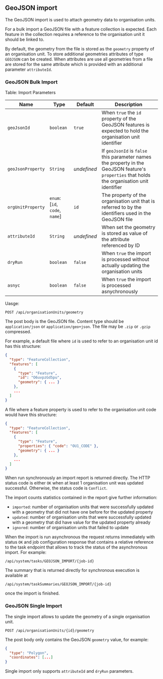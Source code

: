 ## GeoJSON import

The GeoJSON import is used to attach geometry data to organisation units.

For a bulk import a GeoJSON file with a feature collection is expected.
Each feature in the collection requires a reference to the organisation unit it
should be linked to.

By default, the geometry from the file is stored as the `geometry` property of
an organisation unit. To store additional geometries attributes of type
`GEOJSON` can be created. When attributes are use all geometries from a file
are stored for the same attribute which is provided with an additional 
parameter `attributeId`.

### GeoJSON Bulk Import

Table: Import Parameters

| Name        | Type                           | Default | Description                                                                                                                       |
|-------------|--------------------------------|---|-----------------------------------------------------------------------------------------------------------------------------------|
| `geoJsonId` | `boolean`                      | `true` | When `true` the `id` property of the GeoJSON features is expected to hold the organisation unit identifier                        |
| `geoJsonProperty` | `String`                       | _undefined_ | If `geoJsonId` is `false` this parameter names the property in the GeoJSON feature's `properties` that holds the organisation unit identifier |
| `orgUnitProperty` | `enum`: [`id`, `code`, `name`] | `id` | The property of the organisation unit that is referred to by the identifiers used in the GeoJSON file                             |
| `attributeId` | `String` | _undefined_ | When set the geometry is stored as value of the attribute referenced  by ID                                                       |
| `dryRun` | `boolean` | `false` | When `true` the import is processed without actually updating the organisation units |
| `asnyc` | `boolean` | `false` | When `true` the import is processed asnychronously |

Uasge:

    POST /api/organisationUnits/geometry

The post body is the GeoJSON file. Content type should be `application/json` or
`application/geo+json`. The file may be `.zip` or `.gzip` compressed.

For example, a default file where `id` is used to refer to an organisation unit 
id has this structure:

```json
{ 
  "type": "FeatureCollection",
  "features": [
    {
      "type": "Feature",
      "id": "O6uvpzGd5pu",
      "geometry": { ... }
    },
    ...
  ]
}
```

A file where a feature property is used to refer to the organisation unit code
would have this structure:

```json
{ 
  "type": "FeatureCollection",
  "features": [
    {
      "type": "Feature",
      "properties": { "code": "OU1_CODE" },
      "geometry": { ... }
    },
    ...
  ]
}
```

When run synchronously an import report is returned directly.
The HTTP status code is either `OK` when at least 1 organisation unit was 
updated successful. Otherwise, the status code is `Conflict`.

The import counts statistics contained in the report give further information:

* `imported`: number of organisation units that were successfully updated with a geometry that did not have one before for the updated property
* `updated`: number of organisation units that were successfully updated with a geometry that did have value for the updated property already
* `ignored`: number of organisation units that failed to update

When the import is run asynchronous the request returns immediately with status 
`OK` and job configuration response that contains a relative reference to 
the task endpoint that allows to track the status of the asynchronous import.
For example:

    /api/system/tasks/GEOJSON_IMPORT/{job-id}

The summary that is returned directly for synchronous execution is available at

    /api/system/taskSummaries/GEOJSON_IMPORT/{job-id}

once the import is finished.

### GeoJSON Single Import
The single import allows to update the geometry of a single organisation unit.

    POST /api/organisationUnits/{id}/geometry

The post body only contains the GeoJSON `geometry` value, for example:
```json
{
  "type": "Polygon",
  "coordinates": [...]
}
```
Single import only supports `attributeId` and `dryRun` parameters.